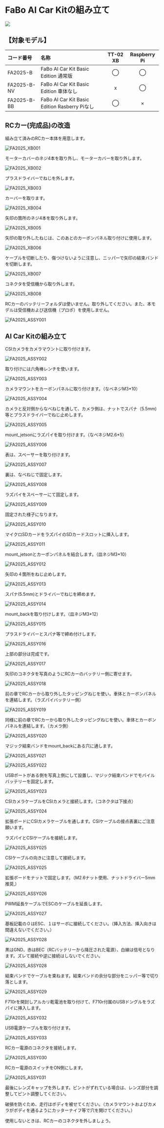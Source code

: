 # FaBo AI Car Kitの組み立て

![](./../img/AiCarKit0001.JPG)

## 【対象モデル】

|コード番号|名称|TT-02 XB|Raspberry Pi|
|:--|:--|:--:|:--:|
|FA2025-B|FaBo AI Car Kit Basic Edition 通常版|◯|◯|
|FA2025-B-NV|FaBo AI Car Kit Basic Edition 車体なし|x|◯|
|FA2025-B-BB|FaBo AI Car Kit Basic Edition Rasberry Piなし|◯|×|

## RCカー(完成品)の改造

組み立て済みのRCカー本体を用意します。

![FA2025_XB001](./img/assy_fa2025b_001/xb/xb001.jpeg)

モーターカバーのネジ4本を取り外し、モーターカバーを取り外します。

![FA2025_XB002](./img/assy_fa2025b_001/xb/xb002.jpeg)

プラスドライバーでねじを外します。

![FA2025_XB003](./img/assy_fa2025b_001/xb/xb003.jpeg)

カーバーを取ります。

![FA2025_XB004](./img/assy_fa2025b_001/xb/xb004.jpeg)

矢印の箇所のネジ4本を取り外します。

![FA2025_XB005](./img/assy_fa2025b_001/xb/xb005.jpeg)

矢印の取り外したねじは、このあとのカーボンパネル取り付けに使用します。

![FA2025_XB006](./img/assy_fa2025b_001/xb/xb006.jpeg)

ケーブルを切断したり、傷つけないように注意し、ニッパーで矢印の結束バンドを切断します。

![FA2025_XB007](./img/assy_fa2025b_001/xb/xb007.jpeg)

コネクタを受信機から取り外します。

![FA2025_XB008](./img/assy_fa2025b_001/xb/xb008.jpeg)

RCカーのバッテリーフォルダは使いません。取り外してください。また、本モデルは受信機および送信機（プロポ）を使用しません。

![FA2025_ASSY001](./img/assy_fa2025b_001/fa2025/FA2025-001.JPG)

## AI Car Kitの組み立て

CSIカメラをカメラマウントに取り付けます。

![FA2025_ASSY002](./img/assy_fa2025b_001/fa2025/FA2025-002.JPG)

取り付けには六角棒レンチを使います。

![FA2025_ASSY003](./img/assy_fa2025b_001/fa2025/FA2025-003.JPG)

カメラマウントをカーボンパネルに取り付けます。（なべネジM3*10）

![FA2025_ASSY004](./img/assy_fa2025b_001/fa2025/FA2025-004.JPG)

カメラと反対側からなべねじを通して、カメラ側は、ナットでスパナ（5.5mm)等とプラスドライバーでねじ止めします。

![FA2025_ASSY005](./img/assy_fa2025b_001/fa2025/FA2025-005.JPG)

mount_jetsonにラズパイを取り付けます。（なべネジM2.6*5）

![FA2025_ASSY006](./img/assy_fa2025b_001/fa2025/FA2025-006.JPG)

表は、スペーサーを取り付けます。

![FA2025_ASSY007](./img/assy_fa2025b_001/fa2025/FA2025-007.JPG)

裏は、なべねじで固定します。

![FA2025_ASSY008](./img/assy_fa2025b_001/fa2025/FA2025-008.JPG)

ラズパイをスペーサーにて固定します。

![FA2025_ASSY009](./img/assy_fa2025b_001/fa2025/FA2025-009.JPG)

固定された様子になります。

![FA2025_ASSY010](./img/assy_fa2025b_001/fa2025/FA2025-010.JPG)

マイクロSDカードをラズパイのSDカードスロットに挿入します。

![FA2025_ASSY011](./img/assy_fa2025b_001/fa2025/FA2025-011.JPG)

mount_jetsonとカーボンパネルを結合します。（皿ネジM3*10）

![FA2025_ASSY012](./img/assy_fa2025b_001/fa2025/FA2025-012.JPG)

矢印の４箇所をねじ止めします。

![FA2025_ASSY013](./img/assy_fa2025b_001/fa2025/FA2025-013.JPG)

スパナ(5.5mm)とドライバーでねじを締めます。

![FA2025_ASSY014](./img/assy_fa2025b_001/fa2025/FA2025-014.JPG)

mount_backを取り付けします。（皿ネジM3*12）

![FA2025_ASSY015](./img/assy_fa2025b_001/fa2025/FA2025-015.JPG)

プラスドライバーとスパナ等で締め付けします。

![FA2025_ASSY016](./img/assy_fa2025b_001/fa2025/FA2025-016.JPG)

上部の部分は完成です。

![FA2025_ASSY017](./img/assy_fa2025b_001/fa2025/FA2025-017.JPG)

矢印のコネクタを写真のようにRCカーのバッテリー側に寄せます。

![FA2025_ASSY018](./img/assy_fa2025b_001/fa2025/FA2025-018.JPG)

前の章でRCカーから取り外したタッピングねじを使い。車体とカーボンパネルを連結します。（ラズパイバッテリー側）

![FA2025_ASSY019](./img/assy_fa2025b_001/fa2025/FA2025-019.JPG)

同様に前の章でRCカーから取り外したタッピングねじを使い。車体とカーボンパネルを連結します。（カメラ側）

![FA2025_ASSY020](./img/assy_fa2025b_001/fa2025/FA2025-020.JPG)

マジック結束バンドをmount_backにある穴に通します。

![FA2025_ASSY021](./img/assy_fa2025b_001/fa2025/FA2025-021.JPG)

![FA2025_ASSY022](./img/assy_fa2025b_001/fa2025/FA2025-022.JPG)

USBポートがある側を写真上側にして設置し、マジック結束バンドでモバイルバッテリーを固定します。

![FA2025_ASSY023](./img/assy_fa2025b_001/fa2025/FA2025-023.JPG)

CSIカメラケーブルをCSIカメラと接続します。（コネクタは下接点）

![FA2025_ASSY024](./img/assy_fa2025b_001/fa2025/FA2025-024.JPG)

拡張ボードにCSIカメラケーブルを通します。CSIケーブルの接点表裏にご注意願います。

ラズパイとCSIケーブルを接続します。

![FA2025_ASSY025](./img/assy_fa2025b_001/fa2025/FA2025-025.JPG)

CSIケーブルの向きに注意して接続します。

![FA2025_ASSY025](./img/assy_fa2025b_001/fa2025/raspberrypiConnect.JPG)

拡張ボードをナットで固定します。（M2.6ナット使用、ナットドライバー5mm 推奨,）

![FA2025_ASSY026](./img/assy_fa2025b_001/fa2025/FA2025-026.JPG)

PWM延長ケーブルでESCのケーブルを延長します。

![FA2025_ASSY027](./img/assy_fa2025b_001/fa2025/FA2025-027.JPG)

基板記載の０はESC、１はサーボに接続してください。（挿入方法、挿入向きは間違えないでください。）

![FA2025_ASSY028](./img/assy_fa2025b_001/fa2025/FA2025-028.JPG)

黒はGND、赤はBEC（RCバッテリーから降圧された電源）、白線は信号となります。ズレて接続や逆に接続はしないでください。

![FA2025_ASSY028](./img/assy_fa2025b_001/fa2025/ServoConnectView.JPG)

結束バンドでケーブルを束ねます。結束バンドの余分な部分をニッパー等で切り落とします。

![FA2025_ASSY029](./img/assy_fa2025b_001/fa2025/FA2025-029.JPG)

F710rを開封しアルカリ乾電池を取り付けて、F710r付属のUSBドングルをラズパイに挿入します。

![FA2025_ASSY032](./img/assy_fa2025b_001/fa2025/FA2025-032.JPG)

USB電源ケーブルを取り付けます。

![FA2025_ASSY033](./img/assy_fa2025b_001/fa2025/FA2025-033.JPG)

RCカー電源のコネクタを接続します。

![FA2025_ASSY030](./img/assy_fa2025b_001/fa2025/FA2025-030.JPG)

RCカー電源のスイッチをON側にします。

![FA2025_ASSY031](./img/assy_fa2025b_001/fa2025/FA2025-031.JPG)

最後にレンズキャップを外します。ピントがずれている場合は、レンズ部分を調整してピント調整してください。

破損を防ぐため、走行はボディを被せてください。（カメラマウントおよびカメラがボディを通るようにカッターナイフ等で穴を開けてください。）

使用しないときは、RCカーのコネクタを外しましょう。

